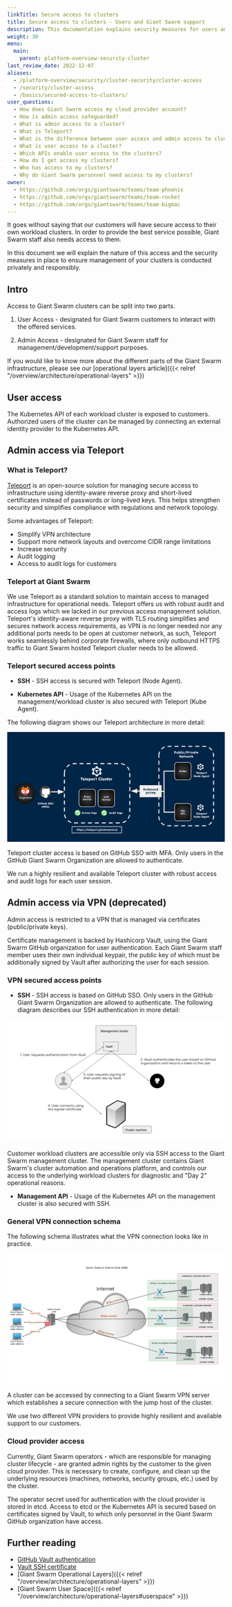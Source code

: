```yaml
---
linkTitle: Secure access to clusters
title: Secure access to clusters - Users and Giant Swarm support
description: This documentation explains security measures for users and Giant Swarm support to access your infrastructure.
weight: 30
menu:
  main:
    parent: platform-overview-security-cluster
last_review_date: 2022-12-07
aliases:
  - /platform-overview/security/cluster-security/cluster-access
  - /security/cluster-access
  - /basics/secured-access-to-clusters/
user_questions:
  - How does Giant Swarm access my cloud provider account?
  - How is admin access safeguarded?
  - What is admin access to a cluster?
  - What is Teleport?
  - What is the difference between user access and admin access to clusters?
  - What is user access to a cluster?
  - Which APIs enable user access to the clusters?
  - How do I get access my clusters?
  - Who has access to my clusters?
  - Why do Giant Swarm personnel need access to my clusters?
owner:
  - https://github.com/orgs/giantswarm/teams/team-phoenix
  - https://github.com/orgs/giantswarm/teams/team-rocket
  - https://github.com/orgs/giantswarm/teams/team-bigmac
---
```


It goes without saying that our customers will have secure access to their own workload clusters. In order to provide the best service possible, Giant Swarm staff also needs access to them.

In this document we will explain the nature of this access and the security measures in place to ensure management of your clusters is conducted privately and responsibly.

## Intro

Access to Giant Swarm clusters can be split into two parts.

1. User Access - designated for Giant Swarm customers to interact with the offered services.

2. Admin Access - designated for Giant Swarm staff for management/development/support purposes.

If you would like to know more about the different parts of the Giant Swarm infrastructure, please see our [operational layers article]({{< relref "/overview/architecture/operational-layers" >}})

## User access

The Kubernetes API of each workload cluster is exposed to customers. Authorized users of the cluster can be managed by connecting an external identity provider to the Kubernetes API.

## Admin access via Teleport

### What is Teleport?

[Teleport](https://goteleport.com/) is an open-source solution for managing secure access to infrastructure using identity-aware reverse proxy and short-lived certificates instead of passwords or long-lived keys. This helps strengthen security and simplifies compliance with regulations and network topology.

Some advantages of Teleport:

- Simplify VPN architecture
- Support more network layouts and overcome CIDR range limitations
- Increase security
- Audit logging
- Access to audit logs for customers

### Teleport at Giant Swarm

We use Teleport as a standard solution to maintain access to managed infrastructure for operational needs. Teleport offers us with robust audit and access logs which we lacked in our previous access management solution. Teleport's identity-aware reverse proxy with TLS routing simplifies and secures network access requirements, as VPN is no longer needed nor any additional ports needs to be open at customer network, as such, Teleport works seamlessly behind corporate firewalls, where only outbound HTTPS traffic to Giant Swarm hosted Teleport cluster needs to be allowed.

### Teleport secured access points

- **SSH** - SSH access is secured with Teleport (Node Agent).

- **Kubernetes API** - Usage of the Kubernetes API on the management/workload cluster is also secured with Teleport (Kube Agent).

The following diagram shows our Teleport architecture in more detail:

![Teleport Architecture](teleport.png)

Teleport cluster access is based on GitHub SSO with MFA. Only users in the GitHub Giant Swarm Organization are allowed to authenticate.

We run a highly resilient and available Teleport cluster with robust access and audit logs for each user session.

## Admin access via VPN (deprecated)

Admin access is restricted to a VPN that is managed via certificates (public/private keys).

Certificate management is backed by Hashicorp Vault, using the Giant Swarm GitHub organization for user authentication. Each Giant Swarm staff member uses their own individual keypair, the public key of which must be additionally signed by Vault after authorizing the user for each session.

### VPN secured access points

- **SSH** - SSH access is based on GitHub SSO. Only users in the GitHub Giant Swarm Organization are allowed to authenticate. The following diagram describes our SSH authentication in more detail:

![SSH access process diagram](ssh_access_process.svg)

Customer workload clusters are accessible only via SSH access to the Giant Swarm management cluster. The management cluster contains Giant Swarm's cluster automation and operations platform, and controls our access to the underlying workload clusters for diagnostic and "Day 2" operational reasons.

- **Management API** - Usage of the Kubernetes API on the management cluster is also secured with SSH.

### General VPN connection schema

The following schema illustrates what the VPN connection looks like in practice.

![VPN diagram](site-to-site-vpn.png)

A cluster can be accessed by connecting to a Giant Swarm VPN server which establishes a secure connection with the jump host of the cluster.

We use two different VPN providers to provide highly resilient and available support to our customers.

### Cloud provider access

Currently, Giant Swarm operators - which are responsible for managing cluster lifecycle - are granted admin rights by the customer to the given cloud provider. This is necessary to create, configure, and clean up the underlying resources (machines, networks, security groups, etc.) used by the cluster.

The operator secret used for authentication with the cloud provider is stored in etcd.
Access to etcd or the Kubernetes API is secured based on certificates signed by Vault, to which only personnel in the Giant Swarm GitHub organization have access.

## Further reading

- [GitHub Vault authentication](https://www.vaultproject.io/docs/auth/github)
- [Vault SSH certificate](https://www.vaultproject.io/docs/secrets/ssh/signed-ssh-certificates)
- [Giant Swarm Operational Layers]({{< relref "/overview/architecture/operational-layers" >}})
- [Giant Swarm User Space]({{< relref "/overview/architecture/operational-layers#userspace" >}})
